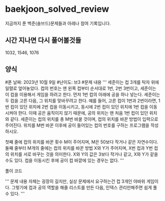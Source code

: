 # baekjoon_solved_review
지금까지 푼 백준(솔브드)문제들과 아레나 참여 기록입니다.

## 시간 지나면 다시 풀어볼것들
1032, 1546, 1076

## 양식

#푼 날짜: 2023년 10월 9일
#난이도: 브3
#문제 내용
'''
세준이는 컵 3개를 탁자 위에 일렬로 엎어놓았다. 컵의 번호는 맨 왼쪽 컵부터 순서대로 1번, 2번 3번이고, 세준이는 이 컵을 이용해서 게임을 하려고 한다.
먼저 1번 컵의 아래에 공을 하나 넣는다. 세준이는 두 컵을 고른 다음, 그 위치를 맞바꾸려고 한다. 예를 들어, 고른 컵이 1번과 2번이라면, 1번 컵이 있던 위치에 2번 컵을 이동시키고, 동시에 2번 컵이 있던 위치에 1번 컵을 이동시켜야 한다. 이때 공은 움직이지 않기 때문에, 공의 위치는 맨 처음 1번 컵이 있던 위치와 같다.
세준이는 컵의 위치를 총 M번 바꿀 것이며, 컵의 위치를 바꾼 방법이 입력으로 주어진다. 위치를 M번 바꾼 이후에 공이 들어있는 컵의 번호를 구하는 프로그램을 작성하시오.

첫째 줄에 컵의 위치를 바꾼 횟수 M이 주어지며, M은 50보다 작거나 같은 자연수이다. 둘째 줄부터 M개의 줄에는 컵의 위치를 바꾼 방법 X와 Y가 주어지며, X번 컵과 Y번 컵의 위치를 서로 바꾸는 것을 의미한다. X와 Y의 값은 3보다 작거나 같고, X와 Y가 같을 수도 있다.
컵을 이동시킨 후에 공이 컵 바깥에 있는 경우는 없다.
'''

풀이 코드

'''
문제 내용 자체는 굉장히 길지만, 실상 문제에서 요구하는건 컵 3개인 야바위 게임이다. 그렇기에 컵과 공의 역할을 해줄 리스트를 만든 다음, 인덱스 관리만해주면 쉽게 풀 수 있다.
'''
